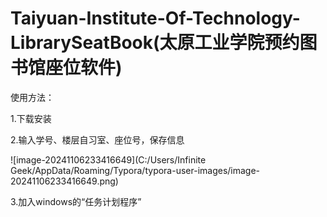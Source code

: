 # Taiyuan-Institute-Of-Technology-LibrarySeatBook(太原工业学院预约图书馆座位软件)

 使用方法：

1.下载安装

2.输入学号、楼层自习室、座位号，保存信息

![image-20241106233416649](C:/Users/Infinite Geek/AppData/Roaming/Typora/typora-user-images/image-20241106233416649.png)

3.加入windows的“任务计划程序”

